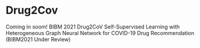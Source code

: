 # Drug2Cov
Coming in soom!
BIBM 2021 Drug2CoV
Self-Supervised Learning with Heterogeneous Graph Neural Network for COVID-19 Drug Recommendation (BIBM2021 Under Review)
